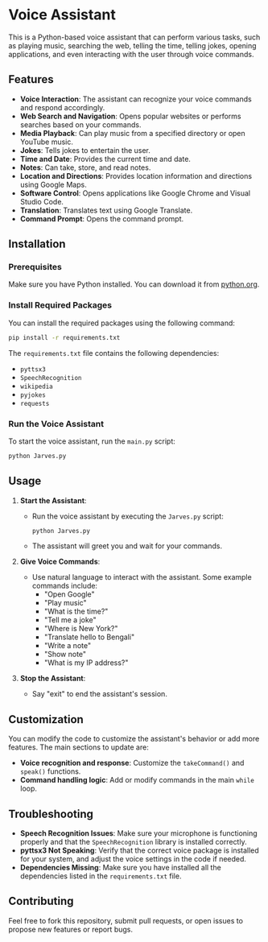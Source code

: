 # Voice Assistant

This is a Python-based voice assistant that can perform various tasks, such as playing music, searching the web, telling the time, telling jokes, opening applications, and even interacting with the user through voice commands.

## Features

- **Voice Interaction**: The assistant can recognize your voice commands and respond accordingly.
- **Web Search and Navigation**: Opens popular websites or performs searches based on your commands.
- **Media Playback**: Can play music from a specified directory or open YouTube music.
- **Jokes**: Tells jokes to entertain the user.
- **Time and Date**: Provides the current time and date.
- **Notes**: Can take, store, and read notes.
- **Location and Directions**: Provides location information and directions using Google Maps.
- **Software Control**: Opens applications like Google Chrome and Visual Studio Code.
- **Translation**: Translates text using Google Translate.
- **Command Prompt**: Opens the command prompt.

## Installation

### Prerequisites

Make sure you have Python installed. You can download it from [python.org](https://www.python.org/downloads/).

### Install Required Packages

You can install the required packages using the following command:

```bash
pip install -r requirements.txt
```
The `requirements.txt` file contains the following dependencies:
- `pyttsx3`
- `SpeechRecognition`
- `wikipedia`
- `pyjokes`
- `requests`

### Run the Voice Assistant

To start the voice assistant, run the `main.py` script:

```bash
python Jarves.py
```
## Usage

1. **Start the Assistant**: 
   - Run the voice assistant by executing the `Jarves.py` script:
     ```bash
     python Jarves.py
     ```
   - The assistant will greet you and wait for your commands.

2. **Give Voice Commands**: 
   - Use natural language to interact with the assistant. Some example commands include:
     - "Open Google"
     - "Play music"
     - "What is the time?"
     - "Tell me a joke"
     - "Where is New York?"
     - "Translate hello to Bengali"
     - "Write a note"
     - "Show note"
     - "What is my IP address?"

3. **Stop the Assistant**: 
   - Say "exit" to end the assistant's session.

## Customization

You can modify the code to customize the assistant's behavior or add more features. The main sections to update are:
- **Voice recognition and response**: Customize the `takeCommand()` and `speak()` functions.
- **Command handling logic**: Add or modify commands in the main `while` loop.

## Troubleshooting

- **Speech Recognition Issues**: Make sure your microphone is functioning properly and that the `SpeechRecognition` library is installed correctly.
- **pyttsx3 Not Speaking**: Verify that the correct voice package is installed for your system, and adjust the voice settings in the code if needed.
- **Dependencies Missing**: Make sure you have installed all the dependencies listed in the `requirements.txt` file.

## Contributing

Feel free to fork this repository, submit pull requests, or open issues to propose new features or report bugs.

